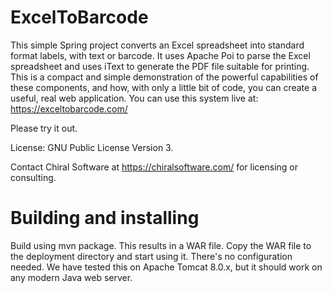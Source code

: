 # ExcelToBarcode
This simple Spring project converts an Excel spreadsheet into standard format labels, with text or barcode.
It uses Apache Poi to parse the Excel spreadsheet and uses iText to generate the PDF file suitable for
printing.  This is a compact and simple demonstration of the powerful capabilities
of these components, and how, with only a little bit of code, you can create a useful, real web application.
You can use this system live at:
https://exceltobarcode.com/

Please try it out.

License: GNU Public License Version 3.

Contact Chiral Software at https://chiralsoftware.com/ for licensing or consulting.

# Building and installing

Build using mvn package.  This results in a WAR file.  Copy the WAR file to the deployment
directory and start using it.  There's no configuration needed.  We have tested this
on Apache Tomcat 8.0.x, but it should work on any modern Java web server.
